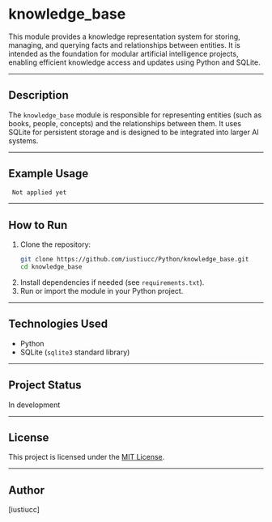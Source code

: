 # knowledge_base

This module provides a knowledge representation system for storing, managing, and querying facts and relationships between entities. 
It is intended as the foundation for modular artificial intelligence projects, enabling efficient knowledge access and updates using 
Python and SQLite.

---

## Description

The `knowledge_base` module is responsible for representing entities (such as books, people, concepts) and the relationships between them. 
It uses SQLite for persistent storage and is designed to be integrated into larger AI systems.

---

## Example Usage

```python
 Not applied yet
```

---

## How to Run

1. Clone the repository:
    ```bash
    git clone https://github.com/iustiucc/Python/knowledge_base.git
    cd knowledge_base
    ```
2. Install dependencies if needed (see `requirements.txt`).
3. Run or import the module in your Python project.

---

## Technologies Used

- Python
- SQLite (`sqlite3` standard library)

---

## Project Status

In development

---

## License

This project is licensed under the [MIT License](../LICENSE).

---

## Author

[iustiucc]
